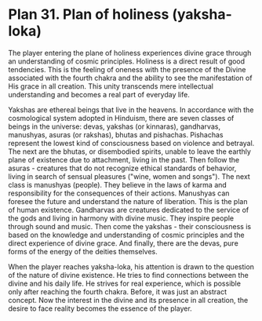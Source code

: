 # Plan 31. Plan of holiness (yaksha-loka)

The player entering the plane of holiness experiences divine grace through an understanding of cosmic principles. Holiness is a direct result of good tendencies. This is the feeling of oneness with the presence of the Divine associated with the fourth chakra and the ability to see the manifestation of His grace in all creation. This unity transcends mere intellectual understanding and becomes a real part of everyday life.

Yakshas are ethereal beings that live in the heavens. In accordance with the cosmological system adopted in Hinduism, there are seven classes of beings in the universe: devas, yakshas (or kinnaras), gandharvas, manushyas, asuras (or rakshas), bhutas and pishachas. Pishachas represent the lowest kind of consciousness based on violence and betrayal. The next are the bhutas, or disembodied spirits, unable to leave the earthly plane of existence due to attachment, living in the past. Then follow the asuras - creatures that do not recognize ethical standards of behavior, living in search of sensual pleasures ("wine, women and songs"). The next class is manushyas (people). They believe in the laws of karma and responsibility for the consequences of their actions. Manushyas can foresee the future and understand the nature of liberation. This is the plan of human existence. Gandharvas are creatures dedicated to the service of the gods and living in harmony with divine music. They inspire people through sound and music. Then come the yakshas - their consciousness is based on the knowledge and understanding of cosmic principles and the direct experience of divine grace. And finally, there are the devas, pure forms of the energy of the deities themselves.

When the player reaches yaksha-loka, his attention is drawn to the question of the nature of divine existence. He tries to find connections between the divine and his daily life. He strives for real experience, which is possible only after reaching the fourth chakra. Before, it was just an abstract concept. Now the interest in the divine and its presence in all creation, the desire to face reality becomes the essence of the player.
